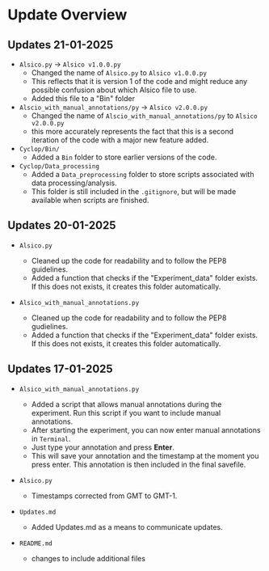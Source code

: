 # Update Overview

## Updates 21-01-2025
- `Alsico.py` -> `Alsico v1.0.0.py`
    - Changed the name of `Alsico.py` to `Alsico v1.0.0.py`
    - This reflects that it is version 1 of the code and might reduce any possible confusion about
    which Alsico file to use.
    - Added this file to a "Bin" folder
- `Alscio_with_manual_annotations/py` -> `Alsico v2.0.0.py`
    - Changed the name of `Alscio_with_manual_annotations/py` to `Alsico v2.0.0.py`
    - this more accurately represents the fact that this is a second iteration of the code with a 
    major new feature added.
- `Cyclop/Bin/`
    - Added a `Bin` folder to store earlier versions of the code.
- `Cyclop/Data_processing`
    - Added a `Data_preprocessing` folder to store scripts associated with data processing/analysis.
    - This folder is still included in the `.gitignore`, but will be made available when scripts
    are finished.


## Updates 20-01-2025
- `Alsico.py`
    - Cleaned up the code for readability and to follow the PEP8 guidelines.
    - Added a function that checks if the "Experiment_data" folder exists. If this does not exists, 
    it creates this folder automatically.

- `Alsico_with_manual_annotations.py`
    - Cleaned up the code for readability and to follow the PEP8 gudielines.
    - Added a function that checks if the "Experiment_data" folder exists. If this does not exists, 
    it creates this folder automatically.
    

## Updates 17-01-2025
-  `Alsico_with_manual_annotations.py`
    - Added a script that allows manual annotations during the experiment. Run this script if you 
    want to include manual annotations.
    - After starting the experiment, you can now enter manual annotations in `Terminal`.
    - Just type your annotation and press **Enter**.
    - This will save your annotation and the timestamp at the moment you press enter. 
    This annotation is then included in the final savefile.

- `Alsico.py`
    - Timestamps corrected from GMT to GMT-1.

- `Updates.md`
    - Added Updates.md as a means to communicate updates.

- `README.md`
    - changes to include additional files
